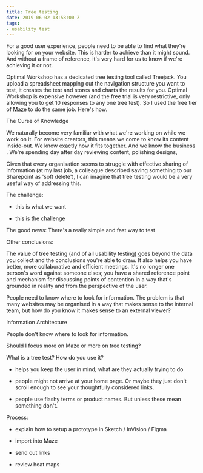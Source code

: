 ```yaml
---
title: Tree testing
date: 2019-06-02 13:58:00 Z
tags:
- usability test
---
```


For a good user experience, people need to be able to find what they're looking for on your website. This is harder to achieve than it might sound. And without a frame of reference, it's very hard for us to know if we're achieving it or not. 

Optimal Workshop has a dedicated tree testing tool called Treejack. You upload a spreadsheet mapping out the navigation structure you want to test, it creates the test and stores and charts the results for you. Optimal Workshop is expensive however (and the free trial is very restrictive, only allowing you to get 10 responses to any one tree test). So I used the free tier of [Maze](https://maze.design) to do the same job. Here's how. 

The Curse of Knowledge 

We naturally become very familiar with what we're working on while we work on it. For website creators, this means we come to know its content inside-out. We know exactly how it fits together. And we know the business . We're spending day after day reviewing content, polishing designs, 

Given that every organisation seems to struggle with effective sharing of information (at my last job, a colleague described saving something to our Sharepoint as 'soft delete'), I can imagine that tree testing would be a very useful way of addressing this.

The challenge:

* this is what we want

* this is the challenge

The good news:
There's a really simple and fast way to test

Other conclusions:

The value of tree testing (and of all usability testing) goes beyond the data you collect and the conclusions you're able to draw. It also helps you have better, more collaborative and efficient meetings. It's no longer one person's word against someone elses; you have a shared reference point and mechanism for discussing points of contention in a way that's grounded in reality and from the perspective of the user.

People need to know where to look for information.
The problem is that many websites may be organised in a way that makes sense to the internal team, but how do you know it makes sense to an external viewer?

Information Architecture

People don't know where to look for information.

Should I focus more on Maze or more on tree testing?

What is a tree test? How do you use it?

* helps you keep the user in mind; what are they actually trying to do

* people might not arrive at your home page. Or maybe they just don't scroll enough to see your thoughtfully considered links.

* people use flashy terms or product names. But unless these mean something don't.

Process:

* explain how to setup a prototype in Sketch / InVision / Figma

* import into Maze

* send out links

* review heat maps